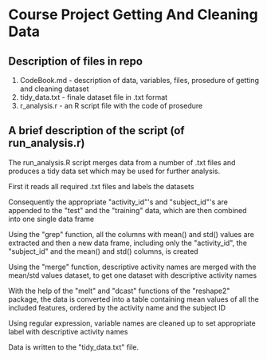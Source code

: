 # Course Project Getting And Cleaning Data
## Description of files in repo

1. CodeBook.md - description of data, variables, files, prosedure of getting and cleaning dataset 
2. tidy_data.txt - finale dataset file in .txt format
3. r_analysis.r - an R script file with the code of prosedure

## A brief description of the script (of run_analysis.r)
The run_analysis.R script merges data from a number of .txt files and produces a tidy data set which may be used for further analysis.

First it reads all required .txt files and labels the datasets

Consequently the appropriate "activity_id"'s and "subject_id"'s are appended to the "test" and the "training" data, which are then combined into one single data frame

Using the "grep" function, all the columns with mean() and std() values are extracted and then a new data frame, including only the "activity_id", the "subject_id" and the mean() and std() columns, is created

Using the "merge" function, descriptive activity names are merged with the mean/std values dataset, to get one dataset with descriptive activity names

With the help of the "melt" and "dcast" functions of the "reshape2" package, the data is converted into a table containing mean values of all the included features, ordered by the activity name and the subject ID

Using regular expression, variable names are cleaned up to set appropriate label with descriptive activity names

Data is written to the "tidy_data.txt" file.
